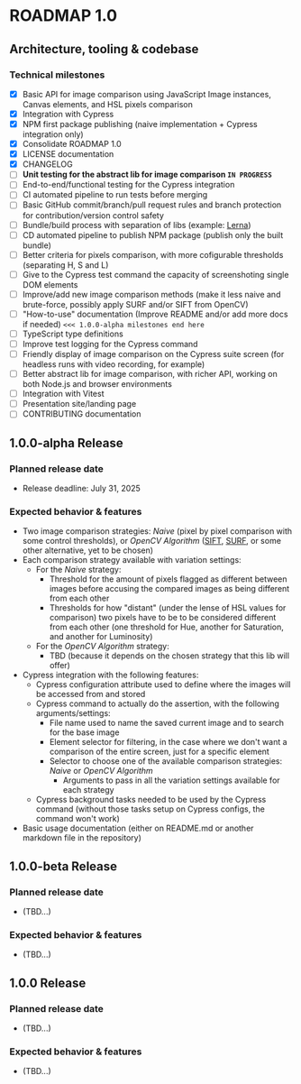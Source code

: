 ROADMAP 1.0
===========

## Architecture, tooling & codebase
### Technical milestones
- [x] Basic API for image comparison using JavaScript Image instances, Canvas elements, and HSL pixels comparison
- [x] Integration with Cypress
- [x] NPM first package publishing (naive implementation + Cypress integration only)
- [x] Consolidate ROADMAP 1.0
- [x] LICENSE documentation
- [x] CHANGELOG
- [ ] **Unit testing for the abstract lib for image comparison `IN PROGRESS`**
- [ ] End-to-end/functional testing for the Cypress integration
- [ ] CI automated pipeline to run tests before merging
- [ ] Basic GitHub commit/branch/pull request rules and branch protection for contribution/version control safety
- [ ] Bundle/build process with separation of libs (example: [Lerna](https://lerna.js.org/))
- [ ] CD automated pipeline to publish NPM package (publish only the built bundle)
- [ ] Better criteria for pixels comparison, with more cofigurable thresholds (separating H, S and L)
- [ ] Give to the Cypress test command the capacity of screenshoting single DOM elements
- [ ] Improve/add new image comparison methods (make it less naive and brute-force, possibly apply SURF and/or SIFT from OpenCV)
- [ ] "How-to-use" documentation (Improve README and/or add more docs if needed) `<<< 1.0.0-alpha milestones end here`
- [ ] TypeScript type definitions
- [ ] Improve test logging for the Cypress command
- [ ] Friendly display of image comparison on the Cypress suite screen (for headless runs with video recording, for example)
- [ ] Better abstract lib for image comparison, with richer API, working on both Node.js and browser environments
- [ ] Integration with Vitest
- [ ] Presentation site/landing page
- [ ] CONTRIBUTING documentation

## 1.0.0-alpha Release
### Planned release date
- Release deadline: July 31, 2025
### Expected behavior & features
- Two image comparison strategies: *Naive* (pixel by pixel comparison with some control thresholds), or *OpenCV Algorithm* ([SIFT](https://docs.opencv.org/4.x/da/df5/tutorial_py_sift_intro.html), [SURF](https://docs.opencv.org/4.x/df/dd2/tutorial_py_surf_intro.html), or some other alternative, yet to be chosen)
- Each comparison strategy available with variation settings:
  - For the *Naive* strategy:
    - Threshold for the amount of pixels flagged as different between images before accusing the compared images as being different from each other
    - Thresholds for how "distant" (under the lense of HSL values for comparison) two pixels have to be to be considered different from each other (one threshold for Hue, another for Saturation, and another for Luminosity)
  - For the *OpenCV Algorithm* strategy:
    - TBD (because it depends on the chosen strategy that this lib will offer)
- Cypress integration with the following features:
  - Cypress configuration attribute used to define where the images will be accessed from and stored
  - Cypress command to actually do the assertion, with the following arguments/settings:
    - File name used to name the saved current image and to search for the base image
    - Element selector for filtering, in the case where we don't want a comparison of the entire screen, just for a specific element
    - Selector to choose one of the available comparison strategies: *Naive* or *OpenCV Algorithm*
      - Arguments to pass in all the variation settings available for each strategy
  - Cypress background tasks needed to be used by the Cypress command (without those tasks setup on Cypress configs, the command won't work)
- Basic usage documentation (either on README.md or another markdown file in the repository)

## 1.0.0-beta Release
### Planned release date
- (TBD...)
### Expected behavior & features
- (TBD...)

## 1.0.0 Release
### Planned release date
- (TBD...)
### Expected behavior & features
- (TBD...)
